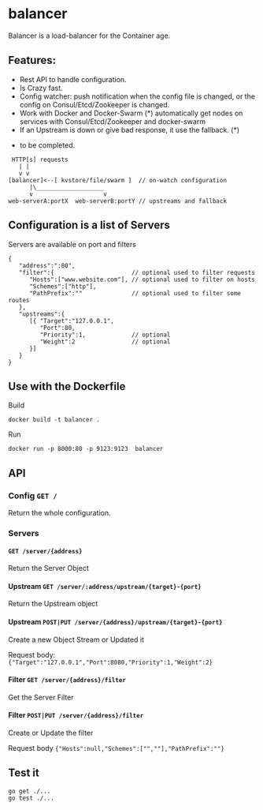 balancer
========

Balancer is a load-balancer for the Container age.

## Features:

- Rest API to handle configuration.
- Is Crazy fast.
- Config watcher: push notification when the config file is changed, or the config on Consul/Etcd/Zookeeper is changed.
- Work with Docker and Docker-Swarm (*)
  automatically get nodes on services with Consul/Etcd/Zookeeper and docker-swarm
- If an Upstream is down or give bad response, it use the fallback. (*)

* to be completed.

```
 HTTP[s] requests 
   | |
   v v
[balancer]<--[ kvstore/file/swarm ]  // on-watch configuration
      |\___________________
      v                    v
web-serverA:portX  web-serverB:portY // upstreams and fallback
```

## Configuration is a list of Servers

Servers are available on port and filters

```
{  
   "address":":80",
   "filter":{                      // optional used to filter requests
      "Hosts":["www.website.com"], // optional used to filter on hosts
      "Schemes":["http"],          
      "PathPrefix":""              // optional used to filter some routes
   },
   "upstreams":{  
      [{ "Target":"127.0.0.1",
         "Port":80,
         "Priority":1,             // optional
         "Weight":2                // optional
      }]
   }
}
```

## Use with the Dockerfile

Build

`docker build -t balancer .`

Run

`docker run -p 8000:80 -p 9123:9123  balancer`


## API

### Config `GET /`

Return the whole configuration.

### Servers 

#### `GET /server/{address}` 

Return the Server Object

#### Upstream `GET /server/:address/upstream/{target}-{port}` 

Return the Upstream object

#### Upstream `POST|PUT /server/{address}/upstream/{target}-{port}` 

Create a new Object Stream or Updated it

Request body: `{"Target":"127.0.0.1","Port":8080,"Priority":1,"Weight":2}`

#### Filter `GET /server/{address}/filter`

Get the Server Filter

#### Filter `POST|PUT /server/{address}/filter`

Create or Update the filter

Request body `{"Hosts":null,"Schemes":["",""],"PathPrefix":""}`

## Test it

```
go get ./...
go test ./...
```
